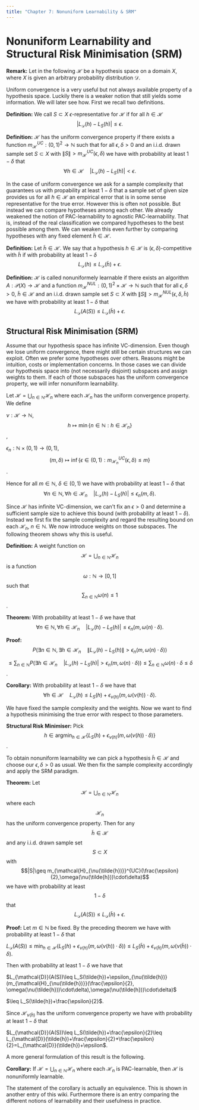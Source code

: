```yaml
---
title: "Chapter 7: Nonuniform Learnability & SRM"
---
```


# Nonuniform Learnability and Structural Risk Minimisation (SRM)

**Remark:** Let in the following $\mathcal{H}$ be a hypothesis space on a domain $X$, where $X$ is given an arbitrary probability distribution $\mathcal{D}$.

Uniform convergence is a very useful but not always available property of a hypothesis space. Luckily there is a weaker notion that still yields some information. We will later see how. First we recall two definitions.

**Definition:** We call $S\subset X$ $\epsilon$-representative for $\mathcal{H}$ if for all $h\in\mathcal{H}$
$$| L_{\mathcal{D}}(h)-L_S(h)| \leq \epsilon \text{.}$$

**Definition:** $\mathcal{H}$ has the uniform convergence property if there exists a function $m_{\mathcal{H}}^{UC}: (0,1)^2 \rightarrow \mathbb{N}$ such that for all $\epsilon,\delta>0$ and an i.i.d. drawn sample set $S\subset X$ with $\|S\|>m_{\mathcal{H}}^{UC}(\epsilon,\delta)$ we have with probability at least $1-\delta$ that 
$$ \forall h\in\mathcal{H} \quad |L_{\mathcal{D}}(h)-L_S(h)|<\epsilon \text{.}$$

In the case of uniform convergence we ask for a sample complexity that guarantees us with propability at least $1-\delta$ that a sample set of given size provides us for all $h\in\mathcal{H}$ an empirical error that is in some sense representative for the true error. However this is often not possible. But instead we can compare hypotheses among each other. We already weakened the notion of PAC-learnability to agnostic PAC-learnability. That is, instead of the real classification we compared hypotheses to the best possible among them. We can weaken this even further by comparing hypotheses with any fixed element $\tilde{h}\in\mathcal{H}$.

**Definition:** Let $\tilde{h}\in\mathcal{H}$. We say that a hypothesis $h\in\mathcal{H}$ is $(\epsilon, \delta)$-competitive with $\tilde{h}$ if with probability at least $1-\delta$
$$L_{\mathcal{D}}(h)\leq L_{\mathcal{D}}(\tilde{h})+\epsilon \text{.}$$

**Definition:** $\mathcal{H}$ is called nonuniformely learnable if there exists an algorithm $A: \mathcal{P}(X) \rightarrow \mathcal{H}$ and a function $m_{\mathcal{H}}^{NUL}: (0,1)^2\times \mathcal{H} \rightarrow \mathbb{N}$ such that for all $\epsilon,\delta>0$, $\tilde{h}\in\mathcal{H}$ and an i.i.d. drawn sample set $S\subset X$ with $\|S\|>m_{\mathcal{H}}^{NUL}(\epsilon,\delta, \tilde{h})$ we have with probability at least $1-\delta$ that 
$$ L_{\mathcal{D}}(A(S)) \leq L_{\mathcal{D}}(\tilde{h})+\epsilon \text{.}$$

## Structural Risk Minimisation (SRM)

Assume that our hypothesis space has infinite VC-dimension. Even though we lose uniform convergence, there might still be certain structures we can exploit. Often we prefer some hypotheses over others. Reasons might be intuition, costs or implementation concerns. In those cases we can divide our hypothesis space into (not necessarily disjoint) subspaces and assign weights to them. If each of those subspaces has the uniform convergence property, we will infer nonuniform learnability.

Let $\mathcal{H}=\bigcup_{n\in\mathbb{N}} \mathcal{H}_n$ where each $\mathcal{H}_n$ has the uniform convergence property. We define 

$\nu: \mathcal{H}\rightarrow \mathbb{N}$, $$h \mapsto \min \{ n\in\mathbb{N}: h\in\mathcal{H}_n\}$$,

$\epsilon_n: \mathbb{N}\times(0,1) \rightarrow (0,1)$, $$(m,\delta)\mapsto \inf \{ \epsilon\in(0,1): m_{\mathcal{H}_n}^{UC}(\epsilon, \delta)\leq m \}$$.

Hence for all $m\in\mathbb{N}$, $\delta\in(0,1)$ we have with probability at least $1-\delta$ that 
$$ \forall n\in\mathbb{N}, \forall h\in\mathcal{H}_n \quad |L_{\mathcal{D}}(h)-L_S(h)|\leq \epsilon_n(m,\delta) \text{.}$$

Since $\mathcal{H}$ has infinite VC-dimension, we can't fix an $\epsilon>0$ and determine a sufficient sample size to achieve this bound (with probability at least $1-\delta$). Instead we first fix the sample complexity and regard the resulting bound on each $\mathcal{H}_n$, $n\in\mathbb{N}$. We now introduce weights on those subspaces. The following theorem shows why this is useful.

**Definition:** A weight function on $$\mathcal{H}=\bigcup_{n\in\mathbb{N}} \mathcal{H}_n$$ is a function $$\omega: \mathbb{N}\rightarrow [0,1]$$ such that $$\sum_{n \in\mathbb{N}} \omega(n)\leq 1$$.

**Theorem:** With probability at least $1-\delta$ we have that
$$ \forall n\in\mathbb{N}, \forall h\in\mathcal{H}_n \quad |L_{\mathcal{D}}(h)-L_S(h)|\leq \epsilon_n(m, \omega(n)\cdot\delta) \text{.}$$

**Proof:** $$P\left(\exists n\in\mathbb{N}, \exists h\in\mathcal{H}_n \quad \|L_{\mathcal{D}}(h)-L_S(h)\| > \epsilon_n(m, \omega(n)\cdot\delta)\right)$$ 

$$\leq \sum_{n\in\mathbb{N}} P\left(\exists h\in\mathcal{H}_n \quad |L_{\mathcal{D}}(h)-L_S(h)| > \epsilon_n(m, \omega(n)\cdot\delta)\right)
\leq \sum_{n\in\mathbb{N}} \omega(n)\cdot\delta \leq \delta$$.

**Corollary:** With probability at least $1-\delta$ we have that
$$\forall h\in\mathcal{H} \quad L_{\mathcal{D}}(h)\leq L_S(h)+\epsilon_{\nu(h)}(m,\omega(\nu(h))\cdot\delta) \text{.}$$

We have fixed the sample complexity and the weights. Now we want to find a hypothesis minimising the true error with respect to those parameters.

**Structural Risk Minimiser:** Pick $$h\in \text{argmin}_{h\in\mathcal{H}}\{L_S(h)+\epsilon_{\nu(h)}(m,\omega(\nu(h))\cdot\delta)\}$$.

To obtain nonuniform learnability we can pick a hypothesis $\tilde{h}\in\mathcal{H}$ and choose our $\epsilon,\delta>0$ as usual. We then fix the sample complexity accordingly and apply the SRM paradigm.

**Theorem:** Let $$\mathcal{H}=\bigcup_{n\in\mathbb{N}}\mathcal{H}_n$$ where each $$\mathcal{H}_n$$ has the uniform convergence property. Then for any $$\tilde{h}\in\mathcal{H}$$ and any i.i.d. drawn sample set $$S\subset X$$ with $$|S|\geq m_{\mathcal{H}_{\nu(\tilde{h})}}^{UC}(\frac{\epsilon}{2},\omega(\nu(\tilde{h}))\cdot\delta)$$ we have with probability at least $$1-\delta$$ that
$$ L_{\mathcal{D}}(A(S))\leq L_{\mathcal{D}}(\tilde{h})+\epsilon \text{.}$$

**Proof:** Let $m\in\mathbb{N}$ be fixed. By the preceding theorem we have with probability at least $1-\delta$ that 

$L_{\mathcal{D}}(A(S))\leq\min_{h\in\mathcal{H}}(L_S(h)+\epsilon_{\nu(h)}(m,\omega(\nu(h))\cdot\delta))
\leq L_S(\tilde{h})+\epsilon_{\nu(\tilde{h})}(m,\omega(\nu(\tilde{h}))\cdot\delta)$.

Then with probability at least $1-\delta$ we have that

$L_{\mathcal{D}}(A(S))\leq L_S(\tilde{h})+\epsilon_{\nu(\tilde{h})}(m_{\mathcal{H}_{\nu(\tilde{h})}}(\frac{\epsilon}{2}, \omega(\nu(\tilde{h}))\cdot\delta),\omega(\nu(\tilde{h}))\cdot\delta)$

$\leq L_S(\tilde{h})+\frac{\epsilon}{2}$.

Since $\mathcal{H}_{\nu(\tilde{h})}$ has the uniform convergence property we have with probability at least $1-\delta$ that

$L_{\mathcal{D}}(A(S))\leq L_S(\tilde{h})+\frac{\epsilon}{2}\leq L_{\mathcal{D}}(\tilde{h})+\frac{\epsilon}{2}+\frac{\epsilon}{2}=L_{\mathcal{D}}(\tilde{h})+\epsilon$.

A more general formulation of this result is the following.

**Corollary:** If $\mathcal{H}=\bigcup_{n\in\mathbb{N}}\mathcal{H}_n$ where each $\mathcal{H}_n$ is PAC-learnable, then $\mathcal{H}$ is nonuniformly learnable.

The statement of the corollary is actually an equivalence. This is shown in another entry of this wiki. Furthermore there is an entry comparing the different notions of learnability and their usefulness in practice.
